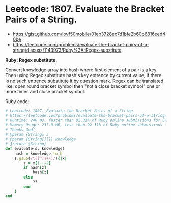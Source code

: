 # Leetcode: 1807. Evaluate the Bracket Pairs of a String.

- https://gist.github.com/lbvf50mobile/01eb3728ec7d1bfe2b60b6816eed40be
- https://leetcode.com/problems/evaluate-the-bracket-pairs-of-a-string/discuss/1143973/Ruby%3A-Regex-substitute.

**Ruby: Regex substitute.**

Convert knowledge array into hash where first element of a pair is a key. Then using Regex substitute hash's key entrence by current value, if there is no such entrence substitute it by question mark.  Regex can be translated like: open round bracket symbol then "not a close bracket symbol" one or more times and close bracket symbol.   

Ruby code:
```Ruby
# Leetcode: 1807. Evaluate the Bracket Pairs of a String.
# https://leetcode.com/problems/evaluate-the-bracket-pairs-of-a-string/
# Runtime: 240 ms, faster than 92.31% of Ruby online submissions for Evaluate the Bracket Pairs of a String.
# Memory Usage: 237.9 MB, less than 92.31% of Ruby online submissions for Evaluate the Bracket Pairs of a String.
# Thanks God!
# @param {String} s
# @param {String[][]} knowledge
# @return {String}
def evaluate(s, knowledge)
    hash = knowledge.to_h
    s.gsub(/\([^)]+\)/){|x| 
        z = x[1..-2]
        if hash[z]
            hash[z]
        else
            ??
        end
    }
end
```